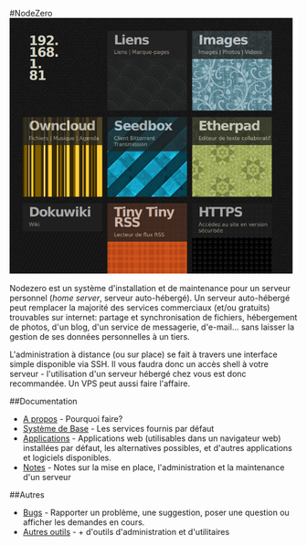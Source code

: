 #NodeZero
![](./images/nodezero-home.png)


Nodezero est un système d'installation et de maintenance pour un serveur personnel (_home server_, serveur auto-hébergé). Un serveur auto-hébergé peut remplacer la majorité des services commerciaux (et/ou gratuits) trouvables sur internet: partage et synchronisation de fichiers, hébergement de photos, d'un blog, d'un service de messagerie, d'e-mail... sans laisser la gestion de ses données personnelles à un tiers.

L'administration à distance (ou sur place) se fait à travers une interface simple disponible via SSH. Il vous faudra donc un accès shell à votre serveur - l'utilisation d'un serveur hébergé chez vous est donc recommandée. Un VPS peut aussi faire l'affaire. 

##Documentation
 * [A propos](About.md) - Pourquoi faire?
 * [Système de Base](BaseSystem.md) - Les services fournis par défaut
 * [Applications](Applications) - Applications web (utilisables dans un navigateur web) installées par défaut, les alternatives possibles, et d'autres applications et logiciels disponibles.
 * [Notes](Notes.md) - Notes sur la mise en place, l'administration et la maintenance d'un serveur


##Autres
 * [Bugs](https://github.com/nodiscc/nodezero/issues) - Rapporter un problème, une suggestion, poser une question ou afficher les demandes en cours.
 * [Autres outils](OtherTools.md) - + d'outils d'administration et d'utilitaires
